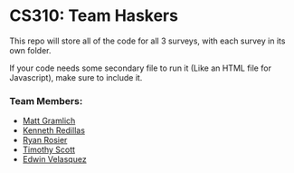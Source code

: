 # CS310: Team Haskers
This repo will store all of the code for all 3 surveys, with each survey in its own folder.

If your code needs some secondary file to run it (Like an HTML file for Javascript), make
sure to include it.

### Team Members:

 - [Matt Gramlich](https://github.com/MPGramlich)
 - [Kenneth Redillas](https://github.com/kcredillas)
 - [Ryan Rosier](https://github.com/Rosier10)
 - [Timothy Scott](https://github.com/ItsTimmy)
 - [Edwin Velasquez](https://github.com/jumbogi)
